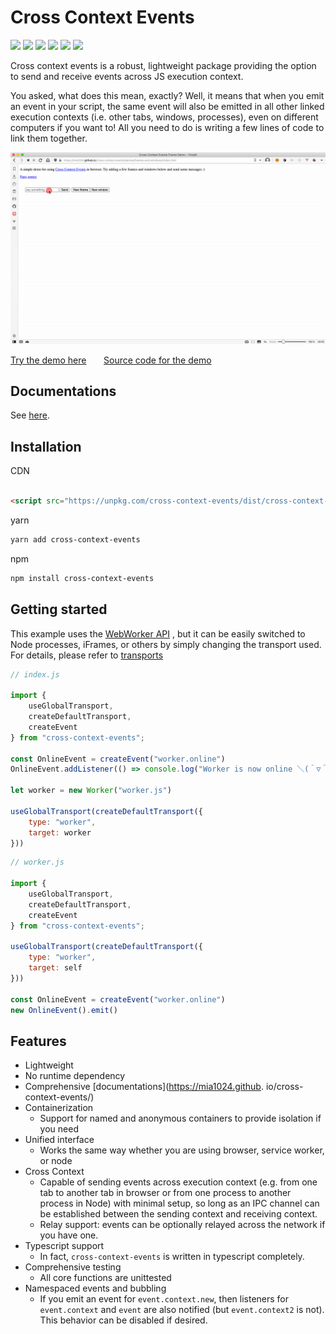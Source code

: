 # Cross Context Events

![](https://badgen.net/npm/v/cross-context-events)
![](https://badgen.net/bundlephobia/min/cross-context-events)
![](https://badgen.net/bundlephobia/minzip/cross-context-events)
![](https://badgen.net/bundlephobia/dependency-count/cross-context-events)
![](https://badgen.net/npm/types/cross-context-events)
![](https://badgen.net/npm/license/cross-context-events)

Cross context events is a robust, lightweight package providing the option to
send and receive events across JS execution context.

You asked, what does this mean, exactly? Well, it means that when you emit an
event in your script, the same event will also be emitted in all other linked
execution contexts (i.e. other tabs, windows, processes), even on different
computers if you want to! All you need to do is writing a few lines of code to
link them together.

![demo](docs/demos/frames-and-windows/demo.gif)

[Try the demo here](https://mia1024.github.io/cross-context-events/demos/frames-and-windows/)
&nbsp;&nbsp;&nbsp;&nbsp;&nbsp;  [Source code for the demo](https://github.com/mia1024/cross-context-events/tree/main/docs/demos/frames-and-windows)

## Documentations

See [here](https://mia1024.github.io/cross-context-events/).

## Installation

CDN

```html

<script src="https://unpkg.com/cross-context-events/dist/cross-context-events.min.js"></script>
```

yarn

```bash
yarn add cross-context-events
```

npm

```bash 
npm install cross-context-events
```

## Getting started

This example uses
the [WebWorker API](https://developer.mozilla.org/en-US/docs/Web/API/Web_Workers_API)
, but it can be easily switched to Node processes, iFrames, or others by simply
changing the transport used. For details, please refer
to [transports](https://mia1024.github.io/cross-context-events/#/transports)

```js
// index.js

import {
    useGlobalTransport,
    createDefaultTransport,
    createEvent
} from "cross-context-events";

const OnlineEvent = createEvent("worker.online")
OnlineEvent.addListener(() => console.log("Worker is now online ＼(＾▽＾)／"))

let worker = new Worker("worker.js")

useGlobalTransport(createDefaultTransport({
    type: "worker",
    target: worker
}))
```

```js
// worker.js

import {
    useGlobalTransport,
    createDefaultTransport,
    createEvent
} from "cross-context-events";

useGlobalTransport(createDefaultTransport({
    type: "worker",
    target: self
}))

const OnlineEvent = createEvent("worker.online")
new OnlineEvent().emit()
```

## Features

- Lightweight
- No runtime dependency
- Comprehensive [documentations](https://mia1024.github.
  io/cross-context-events/)
- Containerization
    - Support for named and anonymous containers to provide isolation if you
      need
- Unified interface
    - Works the same way whether you are using browser, service worker, or node
- Cross Context
    - Capable of sending events across execution context (e.g. from one tab to
      another tab in browser or from one process to another process in Node)
      with minimal setup, so long as an IPC channel can be established between
      the sending context and receiving context.
    - Relay support: events can be optionally relayed across the network if you
      have one.
- Typescript support
    - In fact, `cross-context-events` is written in typescript completely.
- Comprehensive testing
    - All core functions are unittested
- Namespaced events and bubbling
    - If you emit an event for `event.context.new`, then listeners for
      `event.context` and `event` are also notified (but `event.context2` is
      not). This behavior can be disabled if desired.
      
